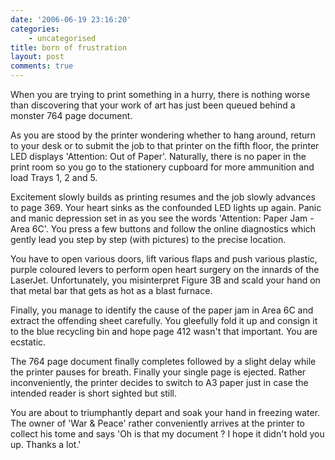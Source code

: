 ```yaml
---
date: '2006-06-19 23:16:20'
categories:
    - uncategorised
title: born of frustration
layout: post
comments: true
---
```


When you are trying to print something in a hurry, there is nothing
worse than discovering that your work of art has just been queued behind
a monster 764 page document.

As you are stood by the printer wondering whether to hang around, return
to your desk or to submit the job to that printer on the fifth floor,
the printer LED displays 'Attention: Out of Paper'. Naturally, there is
no paper in the print room so you go to the stationery cupboard for more
ammunition and load Trays 1, 2 and 5.

Excitement slowly builds as printing resumes and the job slowly advances
to page 369. Your heart sinks as the confounded LED lights up again.
Panic and manic depression set in as you see the words 'Attention: Paper
Jam - Area 6C'. You press a few buttons and follow the online
diagnostics which gently lead you step by step (with pictures) to the
precise location.

You have to open various doors, lift various flaps and push various
plastic, purple coloured levers to perform open heart surgery on the
innards of the LaserJet. Unfortunately, you misinterpret Figure 3B and
scald your hand on that metal bar that gets as hot as a blast furnace.

Finally, you manage to identify the cause of the paper jam in Area 6C
and extract the offending sheet carefully. You gleefully fold it up and
consign it to the blue recycling bin and hope page 412 wasn't that
important. You are ecstatic.

The 764 page document finally completes followed by a slight delay while
the printer pauses for breath. Finally your single page is ejected.
Rather inconveniently, the printer decides to switch to A3 paper just in
case the intended reader is short sighted but still.

You are about to triumphantly depart and soak your hand in freezing
water. The owner of 'War & Peace' rather conveniently arrives at the
printer to collect his tome and says 'Oh is that my document ? I hope it
didn't hold you up. Thanks a lot.'

